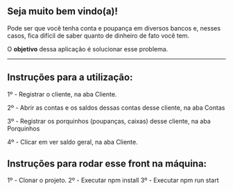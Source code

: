 ## Seja muito bem vindo(a)!

Pode ser que você tenha conta e poupança em diversos bancos e, nesses casos, fica difícil de saber quanto de dinheiro de fato você tem.

O **objetivo** dessa aplicação é solucionar esse problema.

------------------------------------------------------------------------------------------------------------------------------------------------------

## Instruções para a utilização:

1º - Registrar o cliente, na aba Cliente.

2º - Abrir as contas e os saldos dessas contas desse cliente, na aba Contas

3º - Registrar os porquinhos (poupanças, caixas) desse cliente, na aba Porquinhos

4º - Clicar em ver saldo geral, na aba Cliente.

## Instruções para rodar esse front na máquina:

1º - Clonar o projeto.
2º - Executar npm install
3º - Executar npm run start